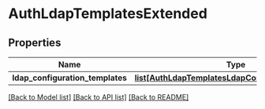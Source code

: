 # AuthLdapTemplatesExtended

## Properties
Name | Type | Description | Notes
------------ | ------------- | ------------- | -------------
**ldap_configuration_templates** | [**list[AuthLdapTemplatesLdapConfigurationTemplate]**](AuthLdapTemplatesLdapConfigurationTemplate.md) |  | [optional] 

[[Back to Model list]](../README.md#documentation-for-models) [[Back to API list]](../README.md#documentation-for-api-endpoints) [[Back to README]](../README.md)


